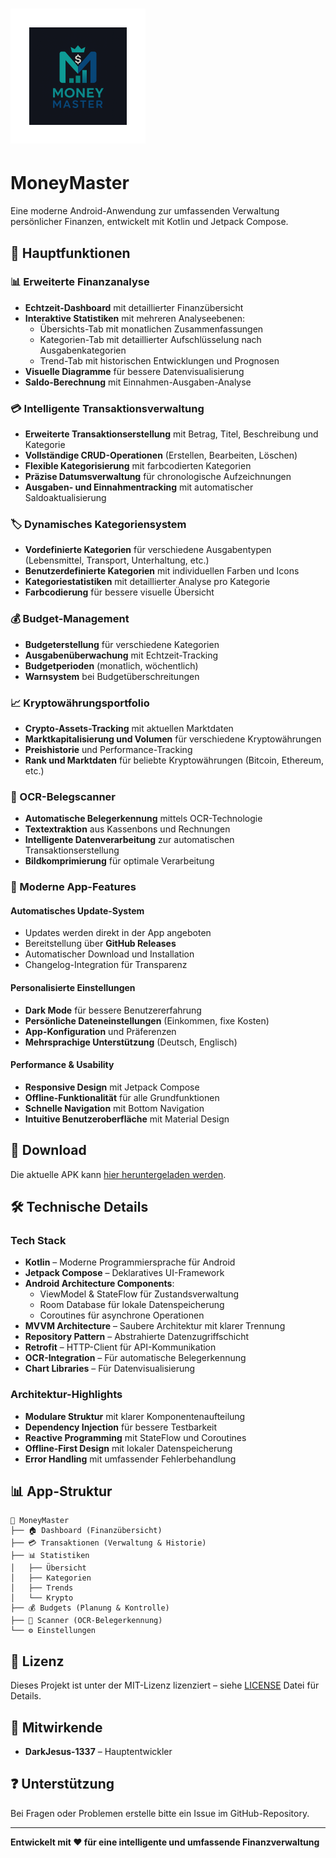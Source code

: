 # ![MoneyMaster](app/src/main/res/mipmap-xhdpi/ic_launcher_foreground.webp) 
# MoneyMaster

Eine moderne Android-Anwendung zur umfassenden Verwaltung persönlicher Finanzen, entwickelt mit Kotlin und Jetpack Compose.

## 🌟 Hauptfunktionen

### 📊 Erweiterte Finanzanalyse
- **Echtzeit-Dashboard** mit detaillierter Finanzübersicht
- **Interaktive Statistiken** mit mehreren Analyseebenen:
  - Übersichts-Tab mit monatlichen Zusammenfassungen
  - Kategorien-Tab mit detaillierter Aufschlüsselung nach Ausgabenkategorien
  - Trend-Tab mit historischen Entwicklungen und Prognosen
- **Visuelle Diagramme** für bessere Datenvisualisierung
- **Saldo-Berechnung** mit Einnahmen-Ausgaben-Analyse

### 💳 Intelligente Transaktionsverwaltung
- **Erweiterte Transaktionserstellung** mit Betrag, Titel, Beschreibung und Kategorie
- **Vollständige CRUD-Operationen** (Erstellen, Bearbeiten, Löschen)
- **Flexible Kategorisierung** mit farbcodierten Kategorien
- **Präzise Datumsverwaltung** für chronologische Aufzeichnungen
- **Ausgaben- und Einnahmentracking** mit automatischer Saldoaktualisierung

### 🏷️ Dynamisches Kategoriensystem
- **Vordefinierte Kategorien** für verschiedene Ausgabentypen (Lebensmittel, Transport, Unterhaltung, etc.)
- **Benutzerdefinierte Kategorien** mit individuellen Farben und Icons
- **Kategoriestatistiken** mit detaillierter Analyse pro Kategorie
- **Farbcodierung** für bessere visuelle Übersicht

### 💰 Budget-Management
- **Budgeterstellung** für verschiedene Kategorien
- **Ausgabenüberwachung** mit Echtzeit-Tracking
- **Budgetperioden** (monatlich, wöchentlich)
- **Warnsystem** bei Budgetüberschreitungen

### 📈 Kryptowährungsportfolio
- **Crypto-Assets-Tracking** mit aktuellen Marktdaten
- **Marktkapitalisierung und Volumen** für verschiedene Kryptowährungen
- **Preishistorie** und Performance-Tracking
- **Rank und Marktdaten** für beliebte Kryptowährungen (Bitcoin, Ethereum, etc.)

### 🧾 OCR-Belegscanner
- **Automatische Belegerkennung** mittels OCR-Technologie
- **Textextraktion** aus Kassenbons und Rechnungen
- **Intelligente Datenverarbeitung** zur automatischen Transaktionserstellung
- **Bildkomprimierung** für optimale Verarbeitung

### 🚀 Moderne App-Features

#### **Automatisches Update-System**
- Updates werden direkt in der App angeboten
- Bereitstellung über **GitHub Releases**
- Automatischer Download und Installation
- Changelog-Integration für Transparenz

#### **Personalisierte Einstellungen**
- **Dark Mode** für bessere Benutzererfahrung
- **Persönliche Dateneinstellungen** (Einkommen, fixe Kosten)
- **App-Konfiguration** und Präferenzen
- **Mehrsprachige Unterstützung** (Deutsch, Englisch)

#### **Performance & Usability**
- **Responsive Design** mit Jetpack Compose
- **Offline-Funktionalität** für alle Grundfunktionen
- **Schnelle Navigation** mit Bottom Navigation
- **Intuitive Benutzeroberfläche** mit Material Design

## 📱 Download

Die aktuelle APK kann [hier heruntergeladen werden](https://github.com/DarkJesus-1337/Money-Master-App/releases/download/Money_Master/app-release.apk).

## 🛠️ Technische Details

### Tech Stack
- **Kotlin** – Moderne Programmiersprache für Android
- **Jetpack Compose** – Deklaratives UI-Framework
- **Android Architecture Components**:
  - ViewModel & StateFlow für Zustandsverwaltung
  - Room Database für lokale Datenspeicherung
  - Coroutines für asynchrone Operationen
- **MVVM Architecture** – Saubere Architektur mit klarer Trennung
- **Repository Pattern** – Abstrahierte Datenzugriffschicht
- **Retrofit** – HTTP-Client für API-Kommunikation
- **OCR-Integration** – Für automatische Belegerkennung
- **Chart Libraries** – Für Datenvisualisierung

### Architektur-Highlights
- **Modulare Struktur** mit klarer Komponentenaufteilung
- **Dependency Injection** für bessere Testbarkeit
- **Reactive Programming** mit StateFlow und Coroutines
- **Offline-First Design** mit lokaler Datenspeicherung
- **Error Handling** mit umfassender Fehlerbehandlung

## 📊 App-Struktur

```
📱 MoneyMaster
├── 🏠 Dashboard (Finanzübersicht)
├── 💳 Transaktionen (Verwaltung & Historie)
├── 📊 Statistiken 
│   ├── Übersicht
│   ├── Kategorien
│   ├── Trends
│   └── Krypto
├── 💰 Budgets (Planung & Kontrolle)
├── 🧾 Scanner (OCR-Belegerkennung)
└── ⚙️ Einstellungen
```

## 📄 Lizenz

Dieses Projekt ist unter der MIT-Lizenz lizenziert – siehe [LICENSE](LICENSE.md) Datei für Details.

## 👥 Mitwirkende

- **DarkJesus-1337** – Hauptentwickler

## ❓ Unterstützung

Bei Fragen oder Problemen erstelle bitte ein Issue im GitHub-Repository.

---

**Entwickelt mit ❤️ für eine intelligente und umfassende Finanzverwaltung**

